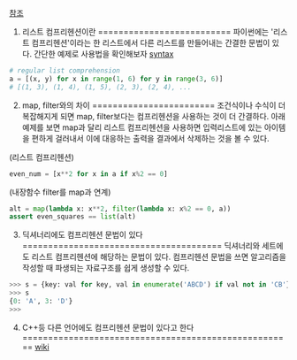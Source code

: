 
[참조](https://en.wikipedia.org/wiki/List_comprehension)

1. 리스트 컴프리헨션이란
==========================
파이썬에는 '리스트 컴프리헨션'이라는 한 리스트에서 다른 리스트를 만들어내는 간결한 문법이 있다.
간단한 예제로 사용법을 확인해보자
[syntax](./list_comprehension_syntax.svg)
~~~python
# regular list comprehension
a = [(x, y) for x in range(1, 6) for y in range(3, 6)]
# [(1, 3), (1, 4), (1, 5), (2, 3), (2, 4), ...
~~~


2. map, filter와의 차이
========================
조건식이나 수식이 더 복잡해지게 되면 map, filter보다는 컴프리헨션을 사용하는 것이 더 간결하다.
아래 예제를 보면 map과 달리 리스트 컴프리헨션을 사용하면 입력리스트에 있는 아이템을 편하게 걸러내서 이에 대응하는 출력을 결과에서 삭제하는 것을 볼 수 있다.

(리스트 컴프리헨션)
~~~python
even_num = [x**2 for x in a if x%2 == 0]
~~~

(내장함수 filter를 map과 연계)
~~~python
alt = map(lambda x: x**2, filter(lambda x: x%2 == 0, a))
assert even_squares == list(alt)
~~~


3. 딕셔너리에도 컴프리헨션 문법이 있다
=======================================
딕셔너리와 세트에도 리스트 컴프리헨션에 해당하는 문법이 있다.
컴프리헨션 문법을 쓰면 알고리즘을 작성할 때 파생되는 자료구조를 쉽게 생성할 수 있다.
~~~python
>>> s = {key: val for key, val in enumerate('ABCD') if val not in 'CB'}
>>> s
{0: 'A', 3: 'D'}
>>>
~~~


4. C++등 다른 언어에도 컴프리헨션 문법이 있다고 한다
=====================================================
[wiki](https://en.wikipedia.org/wiki/List_comprehension)
